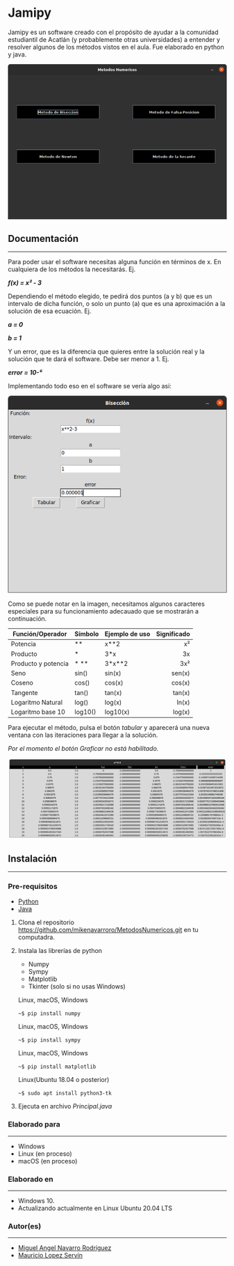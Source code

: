 # Jamipy

Jamipy es un software creado con el propósito de ayudar a la comunidad estudiantil de Acatlán (y probablemente otras universidades) a entender y resolver algunos de los métodos vistos en el aula.
Fue elaborado en python y java.

![Jamipy](images/screenshot.png)
## Documentación
---
Para poder usar el software necesitas alguna función en términos de x. En cualquiera de los métodos la necesitarás. Ej. 

***f(x) = x² - 3***

Dependiendo el método elegido, te pedirá dos puntos (a y b)
que es un intervalo de dicha función, o solo un punto (a)
que es una aproximación a la solución de esa ecuación. Ej.

***a = 0***

***b = 1***

Y un error, que es la diferencia que quieres entre la
solución real y la solución que te dará el software.
Debe ser menor a 1. Ej.

***error = 10-⁶***

Implementando todo eso en el software se vería algo así:

![Funcion](images/funcion.png)

Como se puede notar en la imagen, necesitamos algunos 
caracteres especiales para su funcionamiento adecauado que se mostrarán a continuación.

| Función/Operador | Símbolo | Ejemplo de uso | Significado |
|------------------|---------|----------------|------------:|
|    Potencia      |  **     |   x**2         |     x²      |
|    Producto      |   *     |   3*x          |     3x      |
| Producto y potencia|  * ** |   3*x**2       |     3x²     |
| Seno             |  sin()  |    sin(x)      |  sen(x)     |
| Coseno           |  cos()  |    cos(x)      |   cos(x)    |
| Tangente         |  tan()  |    tan(x)      |   tan(x)    |
| Logaritmo Natural|  log()  |    log(x)      |   ln(x)     |
| Logaritmo base 10|  log10()|    log10(x)    |   log(x)    |

Para ejecutar el método, pulsa el botón *tabular* y aparecerá
una nueva ventana con las iteraciones para llegar a la
solución.

*Por el momento el botón Graficar no está habilitado.*

![Resultados](images/resultado.png)


## Instalación
---
### Pre-requisitos
* [Python](python.org)
* [Java](https://www.oracle.com/java/technologies/javase-jdk8-downloads.html)

1. Clona el repositorio https://github.com/mikenavarroro/MetodosNumericos.git en tu computadra.
2. Instala las librerías de python
    * Numpy
    * Sympy
    * Matplotlib
    * Tkinter (solo si no usas Windows)

    Linux, macOS, Windows

     ```
     ~$ pip install numpy
     ```
    Linux, macOS, Windows
     ```
     ~$ pip install sympy
     ```
    Linux, macOS, Windows
     ```
     ~$ pip install matplotlib
     ```
    Linux(Ubuntu 18.04 o posterior)
     ```
     ~$ sudo apt install python3-tk
     ```

3. Ejecuta en archivo *Principal.java*

### Elaborado para
---
* Windows
* Linux (en proceso)
* macOS (en proceso)

### Elaborado en
---
* Windows 10.
* Actualizando actualmente en Linux Ubuntu 20.04 LTS

### Autor(es)
---
* [Miguel Angel Navarro Rodríguez](https://twitter.com/MikeNavarroR)
* [Mauricio Lopez Servín](https://twitter.com/mauIntensivDrip)